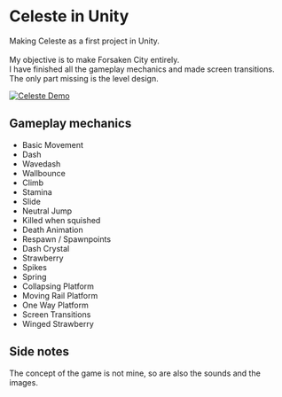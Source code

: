 # Celeste in Unity
 
Making Celeste as a first project in Unity.\
\
My objective is to make Forsaken City entirely.\
I have finished all the gameplay mechanics and made screen transitions.\
The only part missing is the level design.

[![Celeste Demo](https://img.youtube.com/vi/AIupwKc8UzM/0.jpg)](https://www.youtube.com/watch?v=AIupwKc8UzM)

## Gameplay mechanics
- Basic Movement
- Dash
- Wavedash
- Wallbounce
- Climb
- Stamina
- Slide
- Neutral Jump
- Killed when squished
- Death Animation
- Respawn / Spawnpoints
- Dash Crystal
- Strawberry
- Spikes
- Spring
- Collapsing Platform
- Moving Rail Platform
- One Way Platform
- Screen Transitions
- Winged Strawberry

## Side notes

The concept of the game is not mine, so are also the sounds and the images.
